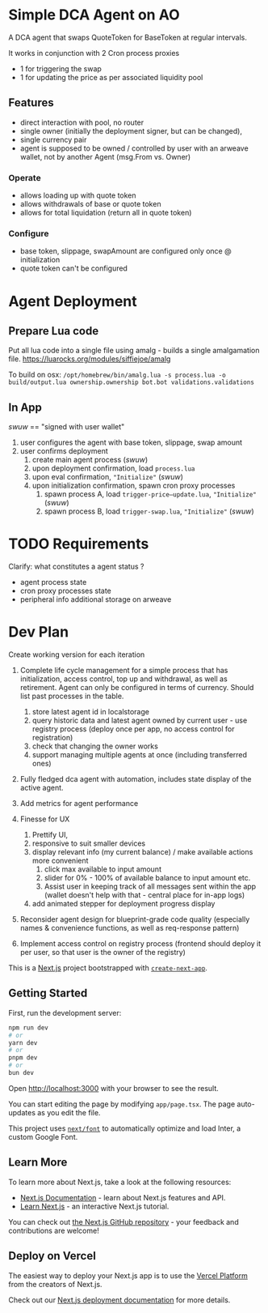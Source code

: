 # Simple DCA Agent on AO

A DCA agent that swaps QuoteToken for BaseToken at regular intervals. 


It works in conjunction with 2 Cron process proxies
- 1 for triggering the swap
- 1 for updating the price as per associated liquidity pool

## Features

- direct interaction with pool, no router
- single owner (initially the deployment signer, but can be changed),
- single currency pair
- agent is supposed to be owned / controlled by user with an arweave wallet, not by another Agent (msg.From vs. Owner)

### Operate
- allows loading up with quote token
- allows withdrawals of base or quote token
- allows for total liquidation (return all in quote token)

### Configure
- base token, slippage, swapAmount are configured only once @ initialization
- quote token can't be configured


# Agent Deployment

## Prepare Lua code
Put all lua code into a single file using amalg - builds a single amalgamation file.
https://luarocks.org/modules/siffiejoe/amalg

To build on osx:
`/opt/homebrew/bin/amalg.lua -s process.lua -o build/output.lua ownership.ownership bot.bot validations.validations`

## In App
*swuw* == "signed with user wallet"

1. user configures the agent with base token, slippage, swap amount
2. user confirms deployment
   1. create main agent process (*swuw*)
   2. upon deployment confirmation, load `process.lua` 
   3. upon eval confirmation, `"Initialize"` (*swuw*)
   4. upon initialization confirmation, spawn cron proxy processes
      1. spawn process A, load `trigger-price–update.lua`, `"Initialize"` (*swuw*)
      2. spawn process B, load `trigger-swap.lua`, `"Initialize"` (*swuw*)


# TODO Requirements

Clarify: what constitutes a agent status ?
  - agent process state 
  - cron proxy processes state
  - peripheral info additional storage on arweave


# Dev Plan

Create working version for each iteration

1. Complete life cycle management for a simple process that has initialization, access control, top up and withdrawal, as well as retirement. Agent can only be configured in terms of currency. Should list past processes in the table.
   1. store latest agent id in localstorage
   2. query historic data and latest agent owned by current user - use registry process (deploy once per app, no access control for registration)
   3. check that changing the owner works
   4. support managing multiple agents at once (including transferred ones)



2. Fully fledged dca agent with automation, includes state display of the active agent.
3. Add metrics for agent performance
4. Finesse for UX
   1. Prettify UI, 
   2. responsive to suit smaller devices
   3. display relevant info (my current balance) / make available actions more convenient
      1. click max available to input amount
      2. slider for 0% - 100% of available balance to input amount etc.
      3. Assist user in keeping track of all messages sent within the app (wallet doesn't help with that - central place for in-app logs)
   4. add animated stepper for deployment progress display
5. Reconsider agent design for blueprint-grade code quality (especially names & convenience functions, as well as req-response pattern)

6. Implement access control on registry process (frontend should deploy it per user, so that user is the owner of the registry) 






This is a [Next.js](https://nextjs.org/) project bootstrapped with [`create-next-app`](https://github.com/vercel/next.js/tree/canary/packages/create-next-app).

## Getting Started

First, run the development server:

```bash
npm run dev
# or
yarn dev
# or
pnpm dev
# or
bun dev
```

Open [http://localhost:3000](http://localhost:3000) with your browser to see the result.

You can start editing the page by modifying `app/page.tsx`. The page auto-updates as you edit the file.

This project uses [`next/font`](https://nextjs.org/docs/basic-features/font-optimization) to automatically optimize and load Inter, a custom Google Font.

## Learn More

To learn more about Next.js, take a look at the following resources:

- [Next.js Documentation](https://nextjs.org/docs) - learn about Next.js features and API.
- [Learn Next.js](https://nextjs.org/learn) - an interactive Next.js tutorial.

You can check out [the Next.js GitHub repository](https://github.com/vercel/next.js/) - your feedback and contributions are welcome!

## Deploy on Vercel

The easiest way to deploy your Next.js app is to use the [Vercel Platform](https://vercel.com/new?utm_medium=default-template&filter=next.js&utm_source=create-next-app&utm_campaign=create-next-app-readme) from the creators of Next.js.

Check out our [Next.js deployment documentation](https://nextjs.org/docs/deployment) for more details.
